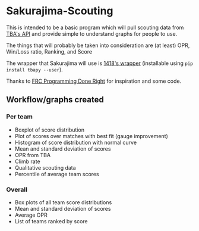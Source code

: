 # Sakurajima-Scouting

This is intended to be a basic program which will pull scouting data from [TBA's API](https://www.thebluealliance.com/apidocs/v3) and provide simple to understand graphs for people to use.

The things that will probably be taken into consideration are (at least) OPR, Win/Loss ratio, Ranking, and Score

The wrapper that Sakurajima will use is [1418's wrapper](https://github.com/frc1418/tbapy) (installable using `pip install tbapy --user`).

Thanks to [FRC Programming Done Right](https://frc-pdr.readthedocs.io/en/latest/analysis/basics_of_analysis.html) for inspiration and some code.

## Workflow/graphs created

### Per team

- Boxplot of score distribution
- Plot of scores over matches with best fit (gauge improvement)
- Histogram of score distribution with normal curve
- Mean and standard deviation of scores
- OPR from TBA
- Climb rate
- Qualitative scouting data
- Percentile of average team scores

### Overall

- Box plots of all team score distributions
- Mean and standard deviation of scores
- Average OPR
- List of teams ranked by score